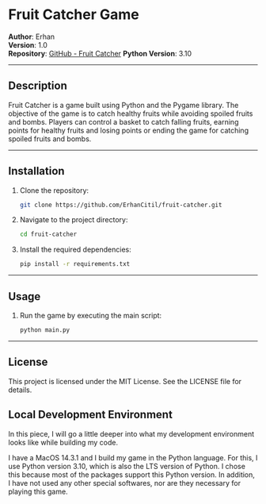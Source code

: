 # Fruit Catcher Game

**Author**: Erhan  
**Version**: 1.0  
**Repository**: [GitHub - Fruit Catcher](https://github.com/ErhanCitil/fruit-catcher)
**Python Version**: 3.10

---

## Description

Fruit Catcher is a game built using Python and the Pygame library. The objective of the game is to catch healthy fruits while avoiding spoiled fruits and bombs. Players can control a basket to catch falling fruits, earning points for healthy fruits and losing points or ending the game for catching spoiled fruits and bombs.

---

## Installation

1. Clone the repository:
   ```bash
   git clone https://github.com/ErhanCitil/fruit-catcher.git
2. Navigate to the project directory:
   ```bash
   cd fruit-catcher
3. Install the required dependencies:
   ```bash
   pip install -r requirements.txt
---

## Usage

1. Run the game by executing the main script:
   ```bash
   python main.py
---

## License
This project is licensed under the MIT License. See the LICENSE file for details.

## Local Development Environment

In this piece, I will go a little deeper into what my development environment looks like while building my code.

I have a MacOS 14.3.1 and I build my game in the Python language. For this, I use Python version 3.10, which is also the LTS version of Python. I chose this because most of the packages support this Python version. In addition, I have not used any other special softwares, nor are they necessary for playing this game.
       